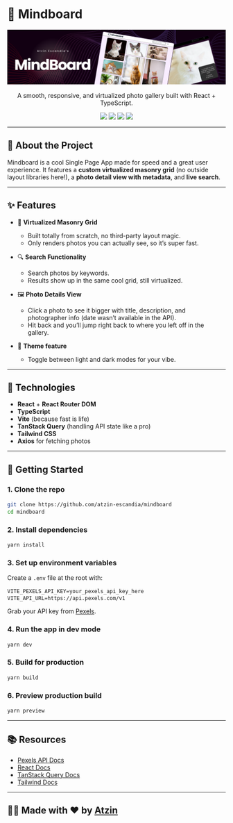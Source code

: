 # 📸 Mindboard

<div align="center">
  <a href="https://theplumup.com" target="_blank">
    <img src="./banner.png" alt="Mindboard Banner" />
  </a>

  <p>A smooth, responsive, and virtualized photo gallery built with React + TypeScript.</p>

  <div>
    <img src="https://img.shields.io/badge/React-20232A?style=for-the-badge&logo=react&logoColor=61DAFB" />
    <img src="https://img.shields.io/badge/Tanstack%20Query-FF4154?style=for-the-badge" />
    <img src="https://img.shields.io/badge/TailwindCSS-06B6D4?style=for-the-badge&logo=tailwindcss&logoColor=white" />
    <img src="https://img.shields.io/badge/TypeScript-3178C6?style=for-the-badge&logo=typescript&logoColor=white" />
  </div>
</div>

---

## 🧠 About the Project

Mindboard is a cool Single Page App made for speed and a great user experience. It features a **custom virtualized masonry grid** (no outside layout libraries here!), a **photo detail view with metadata**, and **live search**.

---

## ✨ Features

-   🔲 **Virtualized Masonry Grid**

    -   Built totally from scratch, no third-party layout magic.
    -   Only renders photos you can actually see, so it’s super fast.

-   🔍 **Search Functionality**

    -   Search photos by keywords.
    -   Results show up in the same cool grid, still virtualized.

-   🖼 **Photo Details View**

    -   Click a photo to see it bigger with title, description, and photographer info (date wasn’t available in the API).
    -   Hit back and you’ll jump right back to where you left off in the gallery.

-   🎨 **Theme feature**

    -   Toggle between light and dark modes for your vibe.

---

## 🔧 Technologies

-   **React** + **React Router DOM**
-   **TypeScript**
-   **Vite** (because fast is life)
-   **TanStack Query** (handling API state like a pro)
-   **Tailwind CSS**
-   **Axios** for fetching photos

---

## 🚀 Getting Started

### 1. Clone the repo

```bash
git clone https://github.com/atzin-escandia/mindboard
cd mindboard
```

### 2. Install dependencies

```bash
yarn install
```

### 3. Set up environment variables

Create a `.env` file at the root with:

```env
VITE_PEXELS_API_KEY=your_pexels_api_key_here
VITE_API_URL=https://api.pexels.com/v1
```

Grab your API key from [Pexels](https://www.pexels.com/api/).

### 4. Run the app in dev mode

```bash
yarn dev
```

### 5. Build for production

```bash
yarn build
```

### 6. Preview production build

```bash
yarn preview
```

---

## 📚 Resources

-   [Pexels API Docs](https://www.pexels.com/api/documentation/)
-   [React Docs](https://react.dev/)
-   [TanStack Query Docs](https://tanstack.com/query/latest)
-   [Tailwind Docs](https://tailwindcss.com/docs)

---

## 🧑‍💻 Made with ❤️ by [Atzin](https://theplumup.com/)
